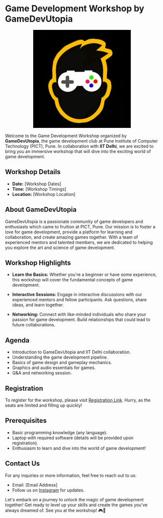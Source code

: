 # Game Development Workshop by GameDevUtopia

<p align = "center">
<img src = "Resources/Images/GDUlogo.jpg" alt="GameDevUtopia logo" width="320" height = "320">
</P>

Welcome to the Game Development Workshop organized by **GameDevUtopia**, the game development club at Pune Institute of Computer Technology (PICT), Pune. In collaboration with **IIT Delhi**, we are excited to bring you an immersive workshop that will dive into the exciting world of game development.

## Workshop Details

- **Date:** [Workshop Dates]
- **Time:** [Workshop Timings]
- **Location:** [Workshop Location]

## About GameDevUtopia

GameDevUtopia is a passionate community of game developers and enthusiasts which came to fruition at PICT, Pune. Our mission is to foster a love for game development, provide a platform for learning and collaboration, and create amazing games together. With a team of experienced mentors and talented members, we are dedicated to helping you explore the art and science of game development.

## Workshop Highlights

- **Learn the Basics:** Whether you're a beginner or have some experience, this workshop will cover the fundamental concepts of game development.
- **Interactive Sessions:** Engage in interactive discussions with our experienced mentors and fellow participants. Ask questions, share ideas, and learn together.

- **Networking:** Connect with like-minded individuals who share your passion for game development. Build relationships that could lead to future collaborations.

## Agenda

- Introduction to GameDevUtopia and IIT Delhi collaboration.
- Understanding the game development pipeline.
- Basics of game design and gameplay mechanics.
- Graphics and audio essentials for games.
- Q&A and networking session.

## Registration

To register for the workshop, please visit [Registration Link](google.com). Hurry, as the seats are limited and filling up quickly!

## Prerequisites

- Basic programming knowledge (any language).
- Laptop with required software (details will be provided upon registration).
- Enthusiasm to learn and dive into the world of game development!

## Contact Us

For any inquiries or more information, feel free to reach out to us:

- Email: [Email Address]
- Follow us on [Instagram](https://www.instagram.com/gamedevutopia/) for updates.

Let's embark on a journey to unlock the magic of game development together! Get ready to level up your skills and create the games you've always dreamed of. See you at the workshop! 🎮🚀

